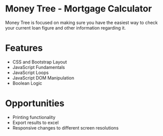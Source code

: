 # Money Tree - Mortgage Calculator

Money Tree is focused on making sure you have the easiest way to check your current loan figure and other information regarding it.
# Features
  - CSS and Bootstrap Layout
  - JavaScript Fundamentals
  - JavaScript Loops
  - JavaScript DOM Manipulation
  - Boolean Logic

# Opportunities
- Printing functionality
- Export results to excel
- Responsive changes to different screen resolutions
